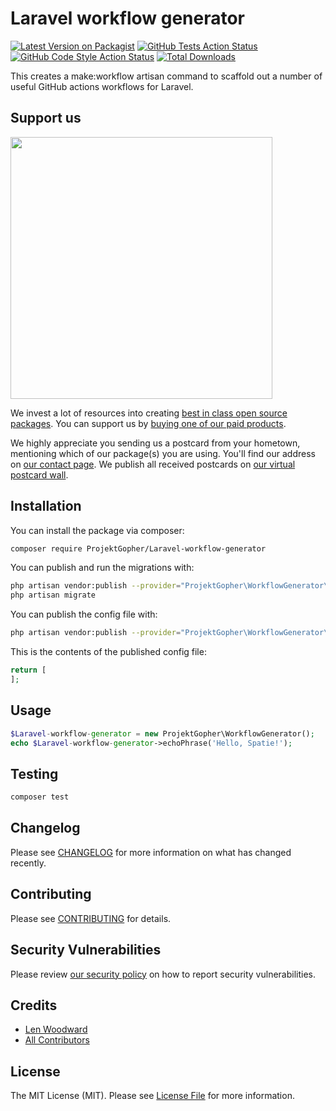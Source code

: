 # Laravel workflow generator
[![Latest Version on Packagist](https://img.shields.io/packagist/v/ProjektGopher/Laravel-workflow-generator.svg?style=flat-square)](https://packagist.org/packages/ProjektGopher/Laravel-workflow-generator)
[![GitHub Tests Action Status](https://img.shields.io/github/workflow/status/ProjektGopher/Laravel-workflow-generator/run-tests?label=tests)](https://github.com/ProjektGopher/Laravel-workflow-generator/actions?query=workflow%3Arun-tests+branch%3Amain)
[![GitHub Code Style Action Status](https://img.shields.io/github/workflow/status/ProjektGopher/Laravel-workflow-generator/Check%20&%20fix%20styling?label=code%20style)](https://github.com/ProjektGopher/Laravel-workflow-generator/actions?query=workflow%3A"Check+%26+fix+styling"+branch%3Amain)
[![Total Downloads](https://img.shields.io/packagist/dt/ProjektGopher/Laravel-workflow-generator.svg?style=flat-square)](https://packagist.org/packages/ProjektGopher/Laravel-workflow-generator)


This creates a make:workflow artisan command to scaffold out a number of useful GitHub actions workflows for Laravel.

## Support us

[<img src="https://github-ads.s3.eu-central-1.amazonaws.com/package-Laravel-workflow-generator-laravel.jpg?t=1" width="419px" />](https://spatie.be/github-ad-click/package-Laravel-workflow-generator-laravel)

We invest a lot of resources into creating [best in class open source packages](https://spatie.be/open-source). You can support us by [buying one of our paid products](https://spatie.be/open-source/support-us).

We highly appreciate you sending us a postcard from your hometown, mentioning which of our package(s) you are using. You'll find our address on [our contact page](https://spatie.be/about-us). We publish all received postcards on [our virtual postcard wall](https://spatie.be/open-source/postcards).

## Installation

You can install the package via composer:

```bash
composer require ProjektGopher/Laravel-workflow-generator
```

You can publish and run the migrations with:

```bash
php artisan vendor:publish --provider="ProjektGopher\WorkflowGenerator\WorkflowGeneratorServiceProvider" --tag="Laravel-workflow-generator-migrations"
php artisan migrate
```

You can publish the config file with:
```bash
php artisan vendor:publish --provider="ProjektGopher\WorkflowGenerator\WorkflowGeneratorServiceProvider" --tag="Laravel-workflow-generator-config"
```

This is the contents of the published config file:

```php
return [
];
```

## Usage

```php
$Laravel-workflow-generator = new ProjektGopher\WorkflowGenerator();
echo $Laravel-workflow-generator->echoPhrase('Hello, Spatie!');
```

## Testing

```bash
composer test
```

## Changelog

Please see [CHANGELOG](CHANGELOG.md) for more information on what has changed recently.

## Contributing

Please see [CONTRIBUTING](.github/CONTRIBUTING.md) for details.

## Security Vulnerabilities

Please review [our security policy](../../security/policy) on how to report security vulnerabilities.

## Credits

- [Len Woodward](https://github.com/ProjektGopher)
- [All Contributors](../../contributors)

## License

The MIT License (MIT). Please see [License File](LICENSE.md) for more information.
